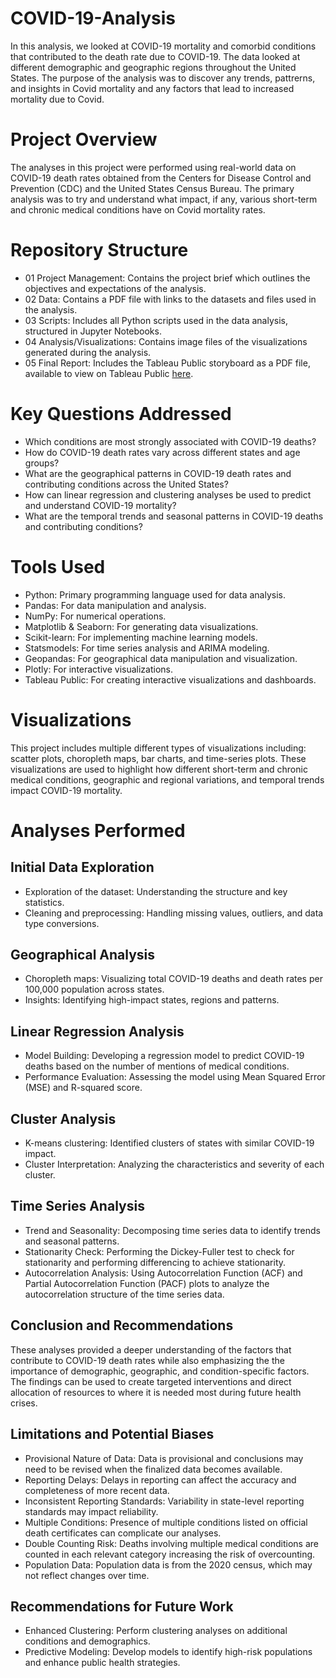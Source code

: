 # COVID-19-Analysis

In this analysis, we looked at COVID-19 mortality and comorbid conditions that contributed to the death rate due to COVID-19. The data looked at different demographic and geographic regions throughout the United States. The purpose of the analysis was to discover any trends, pattrerns, and insights in Covid mortality and any factors that lead to increased mortality due to Covid. 

# **Project Overview**
The analyses in this project were performed using real-world data on COVID-19 death rates obtained from the Centers for Disease Control and Prevention (CDC) and the United States Census Bureau. The primary analysis was to try and understand what impact, if any, various short-term and chronic medical conditions have on Covid mortality rates. 

# **Repository Structure**
*  01 Project Management: Contains the project brief which outlines the objectives and expectations of the analysis.
*  02 Data: Contains a PDF file with links to the datasets and files used in the analysis.
*  03 Scripts: Includes all Python scripts used in the data analysis, structured in Jupyter Notebooks.
*  04 Analysis/Visualizations: Contains image files of the visualizations generated during the analysis.
*  05 Final Report: Includes the Tableau Public storyboard as a PDF file, available to view on Tableau Public [here](https://public.tableau.com/views/MSikosAchievement6Exercise6_7/Story1?:language=en-US&publish=yes&:sid=&:redirect=auth&:display_count=n&:origin=viz_share_link).

# **Key Questions Addressed**
*  Which conditions are most strongly associated with COVID-19 deaths?
*  How do COVID-19 death rates vary across different states and age groups?
*  What are the geographical patterns in COVID-19 death rates and contributing conditions across the United States?
*  How can linear regression and clustering analyses be used to predict and understand COVID-19 mortality?
*  What are the temporal trends and seasonal patterns in COVID-19 deaths and contributing conditions?

# **Tools Used**
* Python: Primary programming language used for data analysis.
* Pandas: For data manipulation and analysis.
* NumPy: For numerical operations.
* Matplotlib & Seaborn: For generating data visualizations.
* Scikit-learn: For implementing machine learning models.
* Statsmodels: For time series analysis and ARIMA modeling.
* Geopandas: For geographical data manipulation and visualization.
* Plotly: For interactive visualizations.
* Tableau Public: For creating interactive visualizations and dashboards.

# **Visualizations**
This project includes multiple different types of visualizations including: scatter plots, choropleth maps, bar charts, and time-series plots. These visualizations are used to highlight how different short-term and chronic medical conditions, geographic and regional variations, and temporal trends impact COVID-19 mortality.

# **Analyses Performed**
## Initial Data Exploration
*  Exploration of the dataset: Understanding the structure and key statistics.
*  Cleaning and preprocessing: Handling missing values, outliers, and data type conversions.

## Geographical Analysis
*  Choropleth maps: Visualizing total COVID-19 deaths and death rates per 100,000 population across states.
*  Insights: Identifying high-impact states, regions and patterns.

## Linear Regression Analysis
*  Model Building: Developing a regression model to predict COVID-19 deaths based on the number of mentions of medical conditions.
*  Performance Evaluation: Assessing the model using Mean Squared Error (MSE) and R-squared score.

## Cluster Analysis
*  K-means clustering: Identified clusters of states with similar COVID-19 impact.
*  Cluster Interpretation: Analyzing the characteristics and severity of each cluster.

## Time Series Analysis
*  Trend and Seasonality: Decomposing time series data to identify trends and seasonal patterns.
*  Stationarity Check: Performing the Dickey-Fuller test to check for stationarity and performing differencing to achieve stationarity.
*  Autocorrelation Analysis: Using Autocorrelation Function (ACF) and Partial Autocorrelation Function (PACF) plots to analyze the autocorrelation structure of the time series data.

## Conclusion and Recommendations
These analyses provided a deeper understanding of the factors that contribute to COVID-19 death rates while also emphasizing the the importance of demographic, geographic, and condition-specific factors. The findings can be used to create targeted interventions and direct allocation of resources to where it is needed most during future health crises.

## **Limitations and Potential Biases**
*  Provisional Nature of Data: Data is provisional and conclusions may need to be revised when the finalized data becomes available.
*  Reporting Delays: Delays in reporting can affect the accuracy and completeness of more recent data.
*  Inconsistent Reporting Standards: Variability in state-level reporting standards may impact reliability.
*  Multiple Conditions: Presence of multiple conditions listed on official death certificates can complicate our analyses.
*  Double Counting Risk: Deaths involving multiple medical conditions are counted in each relevant category increasing the risk of overcounting.
*  Population Data: Population data is from the 2020 census, which may not reflect changes over time.

## **Recommendations for Future Work**
*  Enhanced Clustering: Perform clustering analyses on additional conditions and demographics.
*  Predictive Modeling: Develop models to identify high-risk populations and enhance public health strategies.

